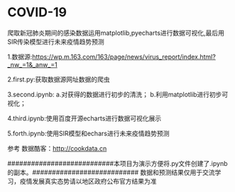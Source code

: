# COVID-19
 爬取新冠肺炎期间的感染数据运用matplotlib,pyecharts进行数据可视化,最后用SIR传染模型进行未来疫情趋势预测

1.数据源:https://wp.m.163.com/163/page/news/virus_report/index.html?_nw_=1&_anw_=1

2.first.py:获取数据源网址数据的爬虫

3.second.ipynb:
               a.对获得的数据进行初步的清洗；
               b.利用matplotlib进行初步可视化；
               
4.third.ipynb:使用百度开源echarts进行数据可视化展示

5.forth.ipynb:使用SIR模型和echars进行未来疫情趋势预测

参考
数据酷客：http://cookdata.cn

###########################本项目为演示方便将.py文件创建了.ipynb的副本。###########################
                 数据和预测结果仅用于交流学习，疫情发展真实态势请以地区政府公布官方结果为准

